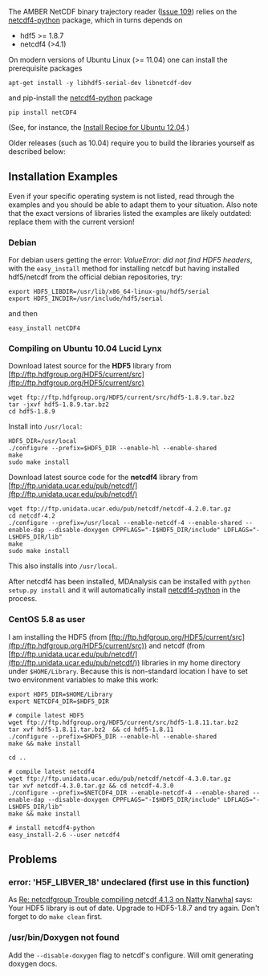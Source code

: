The AMBER NetCDF binary trajectory reader ([Issue 109](https://code.google.com/p/mdanalysis/issues/detail?id=109)) relies on the [netcdf4-python](https://github.com/Unidata/netcdf4-python) package, which in turns depends on
  * hdf5 >= 1.8.7
  * netcdf4 (>4.1)

On modern versions of Ubuntu Linux (>= 11.04) one can install the prerequisite packages
```
apt-get install -y libhdf5-serial-dev libnetcdf-dev
```
and pip-install the [netcdf4-python](https://github.com/Unidata/netcdf4-python) package
```
pip install netCDF4 
```
(See, for instance, the [Install Recipe for Ubuntu 12.04](InstallRecipes#Ubuntu_12.04_%22Precise_Pangolin%22.md).)


Older releases (such as 10.04) require you to build the libraries yourself as described below:

## Installation Examples ##
Even if your specific operating system is not listed, read through the examples and you should be able to adapt them to your situation. Also note that the exact versions of libraries listed the examples are likely outdated: replace them with the current version!

### Debian ###
For debian users getting the error: _ValueError: did not find HDF5 headers_, with the `easy_install` method for installing netcdf but having installed hdf5/netcdf from the official debian repositories, try:
```
export HDF5_LIBDIR=/usr/lib/x86_64-linux-gnu/hdf5/serial 
export HDF5_INCDIR=/usr/include/hdf5/serial
```
and then
```
easy_install netCDF4
```

### Compiling on Ubuntu 10.04 Lucid Lynx ###
Download latest source for the **HDF5** library from [ftp://ftp.hdfgroup.org/HDF5/current/src](ftp://ftp.hdfgroup.org/HDF5/current/src)
```
wget ftp://ftp.hdfgroup.org/HDF5/current/src/hdf5-1.8.9.tar.bz2
tar -jxvf hdf5-1.8.9.tar.bz2
cd hdf5-1.8.9
```
Install into `/usr/local`:
```
HDF5_DIR=/usr/local
./configure --prefix=$HDF5_DIR --enable-hl --enable-shared
make
sudo make install
```


Download latest source code for the **netcdf4** library from [ftp://ftp.unidata.ucar.edu/pub/netcdf/](ftp://ftp.unidata.ucar.edu/pub/netcdf/)
```
wget ftp://ftp.unidata.ucar.edu/pub/netcdf/netcdf-4.2.0.tar.gz
cd netcdf-4.2
./configure --prefix=/usr/local --enable-netcdf-4 --enable-shared --enable-dap --disable-doxygen CPPFLAGS="-I$HDF5_DIR/include" LDFLAGS="-L$HDF5_DIR/lib"
make
sudo make install
```
This also installs into `/usr/local`.

After netcdf4 has been installed, MDAnalysis can be installed with `python setup.py install` and it will automatically install [netcdf4-python](http://code.google.com/p/netcdf4-python/) in the process.

### CentOS 5.8 as user ###
I am installing the HDF5 (from [ftp://ftp.hdfgroup.org/HDF5/current/src](ftp://ftp.hdfgroup.org/HDF5/current/src)) and netcdf (from [ftp://ftp.unidata.ucar.edu/pub/netcdf/](ftp://ftp.unidata.ucar.edu/pub/netcdf/)) libraries in my home directory under `$HOME/Library`. Because this is non-standard location I have to set two environment variables to make this work:
```
export HDF5_DIR=$HOME/Library
export NETCDF4_DIR=$HDF5_DIR 

# compile latest HDF5
wget ftp://ftp.hdfgroup.org/HDF5/current/src/hdf5-1.8.11.tar.bz2
tar xvf hdf5-1.8.11.tar.bz2  && cd hdf5-1.8.11
./configure --prefix=$HDF5_DIR --enable-hl --enable-shared
make && make install

cd ..

# compile latest netcdf4
wget ftp://ftp.unidata.ucar.edu/pub/netcdf/netcdf-4.3.0.tar.gz
tar xvf netcdf-4.3.0.tar.gz && cd netcdf-4.3.0
./configure --prefix=$NETCDF4_DIR --enable-netcdf-4 --enable-shared --enable-dap --disable-doxygen CPPFLAGS="-I$HDF5_DIR/include" LDFLAGS="-L$HDF5_DIR/lib"
make && make install

# install netcdf4-python
easy_install-2.6 --user netcdf4
```


## Problems ##

### error: 'H5F\_LIBVER\_18' undeclared (first use in this function) ###
As [Re: netcdfgroup Trouble compiling netcdf 4.1.3 on Natty Narwhal](http://www.unidata.ucar.edu/mailing_lists/archives/netcdfgroup/2011/msg00241.html) says: Your HDF5 library is out of date. Upgrade to HDF5-1.8.7 and try again. Don't forget to do `make clean`
first.

### /usr/bin/Doxygen not found ###
Add the `--disable-doxygen` flag to netcdf's configure. Will omit generating doxygen docs.